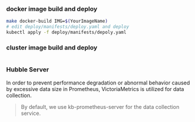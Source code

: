 ### docker image build and deploy
```bash
make docker-build IMG=$(YourImageName)
# edit deploy/manifests/deploy.yaml and deploy
kubectl apply -f deploy/manifests/depoly.yaml
```

### cluster image build and deploy
```bash
```

### Hubble Server

In order to prevent performance degradation or abnormal behavior caused by excessive data size in Prometheus, VictoriaMetrics is utilized for data collection.

> By default, we use kb-prometheus-server for the data collection service.